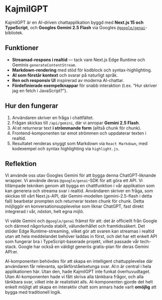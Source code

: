 # KajmilGPT

KajmilGPT är en AI-driven chattapplikation byggd med **Next.js 15 och TypeScript**, och **Googles Gemini 2.5 Flash** via Googles [`@google/genai`](https://www.npmjs.com/package/@google/genai)-bibliotek.

## Funktioner

- **Streamad-respons i realtid** — tack vare Next.js Edge Runtime och Geminis `generateContentStream`.
- **Markdown-rendering** med stöd för kodblock och syntax-highlighting.
- **AI som förstår kontext** och svarar på naturligt språk.
- **Ren och responsiv UI** inspirerad av moderna AI-chattar.
- **Fördefinierade exempelknappar** för snabb interaktion (t.ex. “Hur skriver jag en fetch i JavaScript?”).

## Hur den fungerar

1. Användaren skriver en fråga i chattfältet.  
2. Frågan skickas till `/api/gemini`, där vi anropar **Gemini 2.5 Flash**.  
3. AI:et returnerar text **i strömmande form** (alltså chunk för chunk).  
4. Frontend-komponenten tar emot strömmen och uppdaterar texten i realtid.  
5. Resultatet renderas snyggt som Markdown via `React Markdown`, med kodexempel och syntax highlighting via `highlight.js`.

## Reflektion

Vi använde oss utav Googles Gemini för att bygga denna ChatGPT-liknande wrapper. Vi använde deras `@google/genai`-SDK för att göra ett API.
Vi tillämpade tekniken genom att bygga en chattfunktion i vår applikation som kan generera och streama svar i realtid. Användaren skriver en fråga, som skickas till vårt Next.js-API, där Gemini-modellen (gemini-2.5-flash i detta fall) bearbetar prompten och returnerar texten chunk för chunk. Detta möjliggör en konversationsupplevelse som liknar ChatGPT, fast direkt integrerad i vår, _nästan_, helt egna mijlö.

Vi valde Gemini och `@google/genai` främst för att:
det är officiellt från Google och därmed någorlunda stabilt, välunderhållet och framtidssäkert. Det stöder Edge Runtime-streaming, vilket gör att svaren kan streamas i realtid utan att hela meddelandet behöver laddas in först,
och det har ett enkelt API som fungerar bra i TypeScript-baserade projekt, vilket passade vår tech-stack. Google har också en väldigt generös gratis-plan för deras Gemini API:er.    

AI-komponenten behövdes för att skapa en intelligent chattupplevelse där användaren får relevanta, språkförståelsetunga svar. AI:n är central i hela applikationen här. Utan den, hade KajmilGPT inte funkat överhuvudtaget. Utan AI-komponenten hade vi fått skriva alla tänkbara frågor, och alla tänkbara svar, vilket inte är realistiskt alls. AI-komponenten gjorde det helt enkelt möjligt att skapa en interaktiv chatt som annars hade varit **omöjlig** att bygga med traditionell logik.
